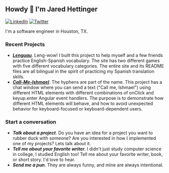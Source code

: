 ## Howdy 👋 I'm Jared Hettinger

[![LinkedIn](https://img.shields.io/badge/linkedin-%230077B5.svg?style=for-the-badge&logo=linkedin&logoColor=white&link=https://www.linkedin.com/in/jahettinger)](https://www.linkedin.com/in/jahettinger)
[![Twitter](https://img.shields.io/badge/Twitter-%231DA1F2.svg?style=for-the-badge&logo=Twitter&logoColor=white&link=https://twitter.com/_kafkaesc)](https://twitter.com/_kafkaesc)


I'm a software engineer in Houston, TX.

### Recent Projects

* ***[Lenguau](https://kafkaesc.github.io/Lenguau/)***. Leng-wow! I built this project to help myself and a few friends practice English-Spanish vocabulary. The site has two different games with five different vocabulary categories. The entire site and its README files are all bilingual in the spirit of practicing my Spanish translation skills. 
* ***[Call-Me-Ishmael](https://kafkaesc.github.io/Call-Me-Ishmael/)***. The hyphens are part of the name. This project has a chat window where you can send a text ("Call me, Ishmael") using different HTML elements with different combinations of onClick and keyup.enter Angular event handlers. The purpose is to demonstrate how different HTML elements will behave, and how to avoid unexpected behavior for keyboard-focused or keyboard-dependent users.

### Start a conversation

* ***Talk about a project***. Do you have an idea for a project you want to rubber duck with someone? Are you interested in how I implemented one of my projects? Lets talk about it.
* ***Tell me about your favorite writer***. I didn't just study computer science in college, I studied English too! Tell me about your favorite writer, book, or short story. I'd love to hear.
* ***Send me a pun***. They are always funny, and mine are always intentional.

